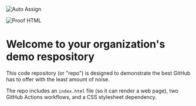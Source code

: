![Auto Assign](https://github.com/Gentleman-121/demo-repository/actions/workflows/auto-assign.yml/badge.svg)

![Proof HTML](https://github.com/Gentleman-121/demo-repository/actions/workflows/proof-html.yml/badge.svg)

# Welcome to your organization's demo respository
This code repository (or "repo") is designed to demonstrate the best GitHub has to offer with the least amount of noise.

The repo includes an `index.html` file (so it can render a web page), two GitHub Actions workflows, and a CSS stylesheet dependency.
